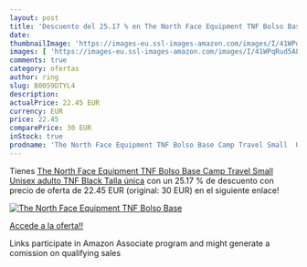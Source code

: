 ```yaml
---
layout: post
title: 'Descuento del 25.17 % en The North Face Equipment TNF Bolso Base '
date: 
thumbnailImage: 'https://images-eu.ssl-images-amazon.com/images/I/41WPqRud5AL._SL200_.jpg'
images: [ 'https://images-eu.ssl-images-amazon.com/images/I/41WPqRud5AL._SL200_.jpg' ]
comments: true
category: ofertas
author: ring
slug: B0059DTYL4
description:
actualPrice: 22.45 EUR
currency: EUR
price: 22.45
comparePrice: 30 EUR
inStock: true
prodname: 'The North Face Equipment TNF Bolso Base Camp Travel Small  Unisex adulto  TNF Black  Talla única'
---
```


Tienes [The North Face Equipment TNF Bolso Base Camp Travel Small  Unisex adulto  TNF Black  Talla única](https://www.amazon.es/dp/B0059DTYL4/?tag=tolees-21) con un 25.17 % de descuento con precio de oferta de 22.45 EUR (original: 30 EUR) en el siguiente enlace!

[![The North Face Equipment TNF Bolso Base ](https://images-eu.ssl-images-amazon.com/images/I/41WPqRud5AL._SL200_.jpg)](https://www.amazon.es/dp/B0059DTYL4/?tag=tolees-21)

[Accede a la oferta!!](https://www.amazon.es/dp/B0059DTYL4/?tag=tolees-21)

Links participate in Amazon Associate program and might generate a comission on qualifying sales


